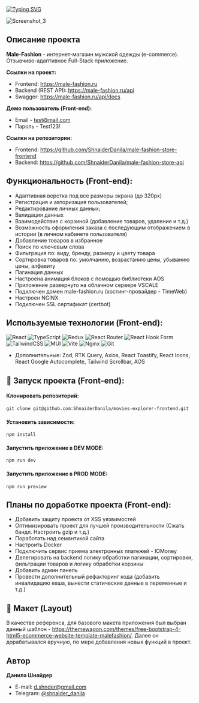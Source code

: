[![Typing SVG](https://readme-typing-svg.demolab.com?font=Fira+Code&size=30&pause=1000&center=true&random=false&width=500&lines=Male-Fashion+(Frontend))](https://git.io/typing-svg)

![Screenshot_3](https://github.com/ShnaiderDanila/male-fashion-store-frontend/assets/116545792/607f6d50-9467-42f5-88b1-081a8a6441eb)

## Описание проекта
**Male-Fashion** - интернет-магазин мужской одежды (e-commerce). Отзывчиво-адаптивное Full-Stack приложение.

**Ссылки на проект:**
- Frontend: https://male-fashion.ru
- Backend (REST API): https://male-fashion.ru/api
- Swagger: https://male-fashion.ru/api/docs

**Демо пользователь (Front-end):** 
 - Email - test@mail.com
 - Пароль - Test123!

**Ссылки на репозитории:**
- Frontend: https://github.com/ShnaiderDanila/male-fashion-store-frontend
- Backend: https://github.com/ShnaiderDanila/male-fashion-store-api

## Функциональность (Front-end): 
* Адаптивная верстка под все размеры экрана (до 320px)
* Регистрация и авторизация пользователей;
* Редактирование личных данных;
* Валидация данных
* Взаимодействие с корзиной (добавление товаров, удаление и т.д.)
* Возможность оформления заказа с последующим отображением в истории (в личном кабинете пользователя)
* Добавление товаров в избранное
* Поиск по ключевым слова
* Фильтрация по: виду, бренду, размеру и цвету товара
* Сортировка товаров по: умолчанию, возрастанию цены, убыванию цены, алфавиту
* Пагинация данных
* Настроена анимация блоков с помощью библиотеки AOS
* Приложение развернуто на облачном сервере VSCALE
* Подключен домен male-fashion.ru (хостинг-провайдер - TimeWeb)
* Настроен NGINX
* Подключен SSL сертификат (certbot)

## Используемые технологии (Front-end):
![React](https://img.shields.io/badge/react-%2320232a.svg?style=for-the-badge&logo=react&logoColor=%2361DAFB)
![TypeScript](https://img.shields.io/badge/typescript-%23007ACC.svg?style=for-the-badge&logo=typescript&logoColor=white)
![Redux](https://img.shields.io/badge/redux-%23593d88.svg?style=for-the-badge&logo=redux&logoColor=white)
![React Router](https://img.shields.io/badge/React_Router-CA4245?style=for-the-badge&logo=react-router&logoColor=white)
![React Hook Form](https://img.shields.io/badge/React%20Hook%20Form-%23EC5990.svg?style=for-the-badge&logo=reacthookform&logoColor=white)
![TailwindCSS](https://img.shields.io/badge/tailwindcss-%2338B2AC.svg?style=for-the-badge&logo=tailwind-css&logoColor=white)
![MUI](https://img.shields.io/badge/MUI-%230081CB.svg?style=for-the-badge&logo=mui&logoColor=white)
![Vite](https://img.shields.io/badge/vite-%23646CFF.svg?style=for-the-badge&logo=vite&logoColor=white)
![Nginx](https://img.shields.io/badge/nginx-%23009639.svg?style=for-the-badge&logo=nginx&logoColor=white)
![Git](https://img.shields.io/badge/git-%23F05033.svg?style=for-the-badge&logo=git&logoColor=white)

* Дополнительные:
Zod, RTK Query, Axios, React Toastify, React Icons, React Google Autocomplete, Tailwind Scrollbar, AOS

## 🚀 Запуск проекта (Front-end):

#### Клонировать репозиторий:
```
git clone git@github.com:ShnaiderDanila/movies-explorer-frontend.git
```
#### Установить зависимости:
```
npm install
```
#### Запустить приложение в DEV MODE:
```
npm run dev
```
#### Запустить приложение в PROD MODE:
```
npm run preview
```

## Планы по доработке проекта (Front-end):
* Добавить защиту проекта от XSS уязвимостей
* Оптимизировать проект для лучшей производительности (Сжать бандл. Настроить gzip и т.д.)
* Поработать над семантикой сайта
* Настроить Docker
* Подключить сервис приема электронных платежей - ЮMoney
* Делегировать на backend логику обработки пагинации, сортировки, фильтрации товаров и логику обработки корзины
* Добавить админ панель
* Провести дополнительный рефакторинг кода (добавить инвалидацию кеша, вынести статические данные в переменные и т.д.)

## 🎨 Макет (Layout)
В качестве референса, для базового макета приложения был выбран данный шаблон - https://themewagon.com/themes/free-bootstrap-4-html5-ecommerce-website-template-malefashion/.
Далее он дорабатывался вручную, по мере добавления новых функций в проект.

## Автор

**Данила Шнайдер**

- E-mail: [d.shnder@gmail.com](mailto:d.shnder@gmail.com)
- Telegram: [@shnaider_danila](https://t.me/shnaider_danila)

